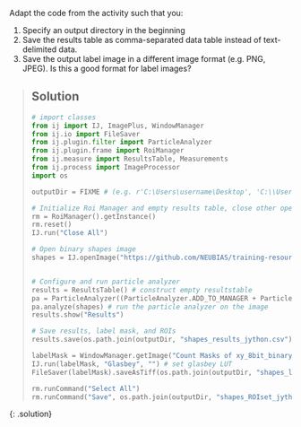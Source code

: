Adapt the code from the activity such that you:
1. Specify an output directory in the beginning
2. Save the results table as comma-separated data table instead of text-delimited data.
3. Save the output label image in a different image format (e.g. PNG, JPEG). Is this a good format for label images?

> ## Solution
> ```python
># import classes
>from ij import IJ, ImagePlus, WindowManager
>from ij.io import FileSaver
>from ij.plugin.filter import ParticleAnalyzer
>from ij.plugin.frame import RoiManager
>from ij.measure import ResultsTable, Measurements
>from ij.process import ImageProcessor
>import os
>
>outputDir = FIXME # (e.g. r'C:\Users\username\Desktop', 'C:\\Users\\username\\Desktop' or 'C:/Users/username/Desktop' on Windows or '/Users/username/Desktop/' on MacOS)
>
># Initialize Roi Manager and empty results table, close other open images
>rm = RoiManager().getInstance()
>rm.reset()
>IJ.run("Close All")
>
># Open binary shapes image
>shapes = IJ.openImage("https://github.com/NEUBIAS/training-resources/raw/master/image_data/xy_8bit_binary_randomshapes.tif")
>
>
># Configure and run particle analyzer
>results = ResultsTable() # construct empty resultstable
>pa = ParticleAnalyzer((ParticleAnalyzer.ADD_TO_MANAGER + ParticleAnalyzer.SHOW_ROI_MASKS),(Measurements.AREA + Measurements.CENTROID + Measurements.CENTER_OF_MASS + Measurements.PERIMETER + Measurements.RECT), results, 0, 2000, 0, 1)
>pa.analyze(shapes) # run the particle analyzer on the image
>results.show("Results")
>
># Save results, label mask, and ROIs
>results.save(os.path.join(outputDir, "shapes_results_jython.csv")) # save results table
>
>labelMask = WindowManager.getImage("Count Masks of xy_8bit_binary_randomshapes.tif")
>IJ.run(labelMask, "Glasbey", "") # set glasbey LUT
>FileSaver(labelMask).saveAsTiff(os.path.join(outputDir, "shapes_labels_jython.png")) # save the label mask
>
>rm.runCommand("Select All")
>rm.runCommand("Save", os.path.join(outputDir, "shapes_ROIset_jython.zip")) # save the ROIs
> ```
{: .solution}
